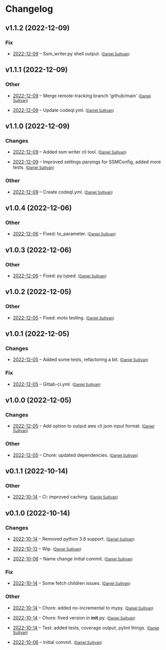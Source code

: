 # Changelog


## v1.1.2 (2022-12-09)

### Fix

  * [2022-12-09](5dfcaf4506d1b83c960069409632dc2e57774448) – Ssm_writer.py shell output.  <small>([Daniel Sullivan](mailto:daniel.j.sullivan@state.mn.us))</small>


## v1.1.1 (2022-12-09)

### Other

  * [2022-12-09](0be5fd655a64f0ac66a26cb8bdaf7b97e7b1dd8b) – Merge remote-tracking branch 'github/main'  <small>([Daniel Sullivan](mailto:daniel.j.sullivan@state.mn.us))</small>

  * [2022-12-09](2aa4216280f65c4034c6a7dc99fc00b8c46f9e75) – Update codeql.yml.  <small>([Daniel Sullivan](mailto:4440652+mumblepins@users.noreply.github.com))</small>


## v1.1.0 (2022-12-09)

### Changes

  * [2022-12-09](f7305ff17e615e4ad2141d15b666ce2eab210991) – Added ssm writer cli tool.  <small>([Daniel Sullivan](mailto:daniel.j.sullivan@state.mn.us))</small>

  * [2022-12-09](22edd20733974b52aa037da122ce6670093fad70) – Improved settings parsings for SSMConfig, added more tests.  <small>([Daniel Sullivan](mailto:daniel.j.sullivan@state.mn.us))</small>

### Other

  * [2022-12-09](9f10d1978635e0ce3ada229b1132030989d981fe) – Create codeql.yml.  <small>([Daniel Sullivan](mailto:4440652+mumblepins@users.noreply.github.com))</small>


## v1.0.4 (2022-12-06)

### Other

  * [2022-12-06](1f99a5de64d363c8fdd1d4048caf22285886000c) – Fixed: to_parameter.  <small>([Daniel Sullivan](mailto:daniel.j.sullivan@state.mn.us))</small>


## v1.0.3 (2022-12-06)

### Other

  * [2022-12-06](2ee19c8de007c5471eea8431982bc36b56f30599) – Fixed: py.typed.  <small>([Daniel Sullivan](mailto:daniel.j.sullivan@state.mn.us))</small>


## v1.0.2 (2022-12-05)

### Other

  * [2022-12-05](aad907b8ce726dc659040af0d84524c81f4e8db1) – Fixed: moto testing.  <small>([Daniel Sullivan](mailto:daniel.j.sullivan@state.mn.us))</small>


## v1.0.1 (2022-12-05)

### Changes

  * [2022-12-05](9f88b595debaaca3d69d3403deb0581d03422b8e) – Added some tests, refactoring a bit.  <small>([Daniel Sullivan](mailto:daniel.j.sullivan@state.mn.us))</small>

### Fix

  * [2022-12-05](7a412cd4369ff7b09b105ee870c8558e2d44aa57) – Gitlab-ci.yml.  <small>([Daniel Sullivan](mailto:daniel.j.sullivan@state.mn.us))</small>


## v1.0.0 (2022-12-05)

### Changes

  * [2022-12-05](81d78b2dc828e6096cb05bc8e43b96b2543d509b) – Add option to output aws cli json input format.  <small>([Daniel Sullivan](mailto:daniel.j.sullivan@state.mn.us))</small>

### Other

  * [2022-12-05](577f4812ff519113fc10bf4c16cb810c49a3dd45) – Chore: updated dependencies.  <small>([Daniel Sullivan](mailto:daniel.j.sullivan@state.mn.us))</small>


## v0.1.1 (2022-10-14)

### Other

  * [2022-10-14](d5100cf07790655b35e77629e49c906e8302bc94) – Ci: improved caching.  <small>([Daniel Sullivan](mailto:daniel.j.sullivan@state.mn.us))</small>


## v0.1.0 (2022-10-14)

### Changes

  * [2022-10-14](01a2fdafd53fbc7852bfd99f144b6b357ee5fc35) – Removed python 3.8 support.  <small>([Daniel Sullivan](mailto:daniel.j.sullivan@state.mn.us))</small>

  * [2022-10-13](64691d6c2f07870c95b8035333122f6e02be577b) – Wip.  <small>([Daniel Sullivan](mailto:daniel.j.sullivan@state.mn.us))</small>

  * [2022-10-06](1336cc0ecb67fbdc49e255e8faa198ef3d82c1c1) – Name change initial commit.  <small>([Daniel Sullivan](mailto:daniel.j.sullivan@state.mn.us))</small>

### Fix

  * [2022-10-14](e95bc39416490fe6c2a953bd4d6de0ccf2fa43fb) – Some fetch children issues.  <small>([Daniel Sullivan](mailto:daniel.j.sullivan@state.mn.us))</small>

### Other

  * [2022-10-14](a91b5efc1d3168a40af50f050fe9ec103a4a6930) – Chore: added no-incremental to mypy.  <small>([Daniel Sullivan](mailto:daniel.j.sullivan@state.mn.us))</small>

  * [2022-10-14](5b8e4234e6e50ea5548c277be3957ad350559173) – Chore: fixed version in __init__.py.  <small>([Daniel Sullivan](mailto:daniel.j.sullivan@state.mn.us))</small>

  * [2022-10-14](71f340af374e56b0da8b799d1dac4f833dd55b76) – Test: added tests, coverage output, pylint things.  <small>([Daniel Sullivan](mailto:daniel.j.sullivan@state.mn.us))</small>

  * [2022-10-06](c39da92e5f4082349ef65b6438dbbbccee18538e) – Initial commit.  <small>([Daniel Sullivan](mailto:4440652+mumblepins@users.noreply.github.com))</small>


